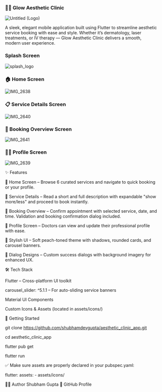 ### 🧴✨ Glow Aesthetic Clinic
![Untitled (Logo)](https://github.com/user-attachments/assets/047f3d05-4deb-471b-93ad-2c74027650a9)

A sleek, elegant mobile application built using Flutter to streamline aesthetic service booking with ease and style.
Whether it’s dermatology, laser treatments, or IV therapy — Glow Aesthetic Clinic delivers a smooth, modern user experience.

### Splash Screen
![splash_logo](https://github.com/user-attachments/assets/b957184b-fd07-420a-a0e5-65007287be4a)

### 🏠 Home Screen
![IMG_2638](https://github.com/user-attachments/assets/298452ca-22cc-4f43-ac3a-ec32193b6bce)

### 📋 Service Details Screen
![IMG_2640](https://github.com/user-attachments/assets/5ba6ade7-9bc2-4742-9df3-1e8d99d24c17)

### 📆 Booking Overview Screen
![IMG_2641](https://github.com/user-attachments/assets/948b133c-88f0-4c7e-b815-f375f9cd19ce)

### 👩‍⚕️ Profile Screen
![IMG_2639](https://github.com/user-attachments/assets/d0e59d17-a84d-4563-aa98-b8627506ebc8)


✨ Features

🔹 Home Screen – Browse 6 curated services and navigate to quick booking or your profile.

🔹 Service Details – Read a short and full description with expandable "show more/less" and proceed to book instantly.

🔹 Booking Overview – Confirm appointment with selected service, date, and time. Validation and booking confirmation dialog included.

🔹 Profile Screen – Doctors can view and update their professional profile with ease.

🔹 Stylish UI – Soft peach-toned theme with shadows, rounded cards, and carousel banners.

🔹 Dialog Designs – Custom success dialogs with background imagery for enhanced UX.

🛠️ Tech Stack

Flutter – Cross-platform UI toolkit

carousel_slider: ^5.1.1 – For auto-sliding service banners

Material UI Components

Custom Icons & Assets (located in assets/icons/)

🚀 Getting Started

git clone https://github.com/shubhamdevgupta/aesthetic_clinic_app.git

cd aesthetic_clinic_app

flutter pub get

flutter run

✅ Make sure assets are properly declared in your pubspec.yaml:

flutter:
  assets:
    - assets/icons/


👨‍💻 Author
Shubham Gupta
🔗 GitHub Profile

